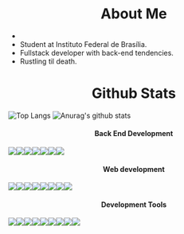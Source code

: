<h1 align="center"> About Me </h1>

- 
- Student at Instituto Federal de Brasília.
- Fullstack developer with back-end tendencies.
- Rustling til death.

<h1 align="center"> Github Stats </h1>

![Top Langs](https://github-readme-stats.vercel.app/api/top-langs/?username=eduardostarz&show_icons=true&theme=noctis_minimus&langs_count=10&layout=pie&exclude_repo=tsi_db)
![Anurag's github stats](https://github-readme-stats.vercel.app/api?username=eduardostarz&show_icons=true&theme=noctis_minimus&show=reviews,discussions_started,discussions_answered,prs_merged,prs_merged_percentage)

<h4 align="center"> Back End Development </h4>  
<div style="display: flex; margin: 0 auto;">
  
  <img align="center" src="https://img.shields.io/badge/C-00599C?style=for-the-badge&logo=c&logoColor=white" />
  <img align="center" src="https://img.shields.io/badge/Rust-black?style=for-the-badge&logo=rust&logoColor=#E57324" />
  <img align="center" src="https://img.shields.io/badge/OpenJDK-ED8B00?style=for-the-badge&logo=openjdk&logoColor=white" />
  <img align="center" src="https://img.shields.io/badge/Python-FFD43B?style=for-the-badge&logo=python&logoColor=blue" />
  <img align="center" src="https://img.shields.io/badge/apache_maven-C71A36?style=for-the-badge&logo=apachemaven&logoColor=white" />
  <img align="center" src="https://img.shields.io/badge/gradle-02303A?style=for-the-badge&logo=gradle&logoColor=white" />
  <img align="center" src="https://img.shields.io/badge/Sqlite-003B57?style=for-the-badge&logo=sqlite&logoColor=white" />

</div>

<h4 align="center"> Web development </h4>

<div style="display: flex; margin: 0 auto;">

  <img align="center" src="https://img.shields.io/badge/HTML5-E34F26?style=for-the-badge&logo=html5&logoColor=white" />
  <img align="center" src="https://img.shields.io/badge/CSS3-1572B6?style=for-the-badge&logo=css3&logoColor=white" />
  <img align="center" src="https://img.shields.io/badge/JavaScript-323330?style=for-the-badge&logo=javascript&logoColor=F7DF1E" />
  <img align="center" src="https://img.shields.io/badge/jQuery-0769AD?style=for-the-badge&logo=jquery&logoColor=white" />
  <img align="center" src="https://img.shields.io/badge/Django-092E20?style=for-the-badge&logo=django&logoColor=green" />
  <img align="center" src="https://img.shields.io/badge/WebAssembly-654FF0?style=for-the-badge&logo=WebAssembly&logoColor=white" />
  <img align="center" src="https://img.shields.io/badge/Bulma-00D1B2?style=for-the-badge&logo=Bulma&logoColor=white" />
  <img align="center" src="https://img.shields.io/badge/%3C/%3E%20htmx-3D72D7?style=for-the-badge&logo=mysl&logoColor=white" />
  
</div>

<h4 align="center"> Development Tools </h4>

<div style="display: flex; margin: 0 auto;">
  
  <img align="center" src="https://img.shields.io/badge/GIT-E44C30?style=for-the-badge&logo=git&logoColor=white" />
  <img align="center" src="https://img.shields.io/badge/Figma-F24E1E?style=for-the-badge&logo=figma&logoColor=white" />
  <img align="center" src="https://img.shields.io/badge/Markdown-000000?style=for-the-badge&logo=markdown&logoColor=white" />
  <img align="center" src="https://img.shields.io/badge/Shell_Script-121011?style=for-the-badge&logo=gnu-bash&logoColor=white" />
  <img align="center" src="https://img.shields.io/badge/NeoVim-%2357A143.svg?&style=for-the-badge&logo=neovim&logoColor=white" />
  <img align="center" src="https://img.shields.io/badge/VSCode-0078D4?style=for-the-badge&logo=visual%20studio%20code&logoColor=white" />
  <img align="center" src="https://img.shields.io/badge/Arch_Linux-1793D1?style=for-the-badge&logo=arch-linux&logoColor=white" />
  <img align="center" src="https://img.shields.io/badge/powershell-5391FE?style=for-the-badge&logo=powershell&logoColor=white" />
  <img align="center" src="https://img.shields.io/badge/Google_chrome-4285F4?style=for-the-badge&logo=Google-chrome&logoColor=white" />

</div>
